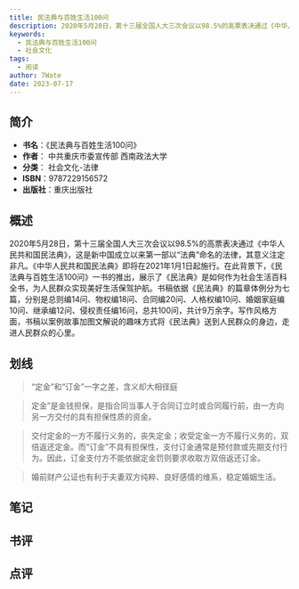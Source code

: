 ```yaml
---
title: 民法典与百姓生活100问
description: 2020年5月28日，第十三届全国人大三次会议以98.5%的高票表决通过《中华人民共和国民法典》，这是新中国成立以来第一部以“法典”命名的法律，其意义注定非凡。《中华人民共和国民法典》即将在2021年1月1日起施行。在此背景下，《民法典与百姓生活100问》
keywords:
  - 民法典与百姓生活100问
  - 社会文化
tags:
  - 阅读
author: 7Wate
date: 2023-07-17
---
```


## 简介

- **书名**：《民法典与百姓生活100问》
- **作者**： 中共重庆市委宣传部 西南政法大学
- **分类**： 社会文化-法律
- **ISBN**：9787229156572
- **出版社**：重庆出版社

## 概述

2020年5月28日，第十三届全国人大三次会议以98.5%的高票表决通过《中华人民共和国民法典》，这是新中国成立以来第一部以“法典”命名的法律，其意义注定非凡。《中华人民共和国民法典》即将在2021年1月1日起施行。在此背景下，《民法典与百姓生活100问》一书的推出，展示了《民法典》是如何作为社会生活百科全书，为人民群众实现美好生活保驾护航。书稿依据《民法典》的篇章体例分为七篇，分别是总则编14问、物权编18问、合同编20问、人格权编10问、婚姻家庭编10问、继承编12问、侵权责任编16问，总共100问，共计9万余字。写作风格方面，书稿以案例故事加图文解说的趣味方式将《民法典》送到人民群众的身边，走进人民群众的心里。

## 划线 
 

> “定金”和“订金”一字之差，含义却大相径庭 

> 定金”是金钱担保，是指合同当事人于合同订立时或合同履行前，由一方向另一方交付的具有担保性质的资金。 

> 交付定金的一方不履行义务的，丧失定金；收受定金一方不履行义务的，双倍返还定金。而“订金”不具有担保性，支付订金通常是预付款或先期支付行为。因此，订金支付方不能依据定金罚则要求收取方双倍返还订金。 

> 婚前财产公证也有利于夫妻双方纯粹、良好感情的维系，稳定婚姻生活。

## 笔记


## 书评


## 点评
